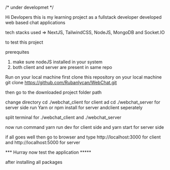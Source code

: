/* under developmet 
*/

Hi Devlopers this is my learning project as a fullstack developer developed web based chat applications

tech stacks used => NextJS, TailwindCSS, NodeJS, MongoDB and Socket.IO

to test this project

prerequites
1. make sure nodeJS installed in your system
2. both client and server are present in same repo


 Run on your local machine
 first clone this repository on your local machine
 git clone https://github.com/Rubanlycan/WebChat.git

then go to the downloaded project folder path

change directory cd ./webchat_client for client ad cd ./webchat_server for server side
run Yarn or npm  install for server  andclient seperately

split terminal for ./webchat_client  and ./webchat_server 

now run command yarn run dev for client side and yarn start for  server side

if all goes well then   go  to browser  and type http://localhost:3000 for client and http://localhost:5000 for server

*** Hurray now test the application *****





after installing all packages 


